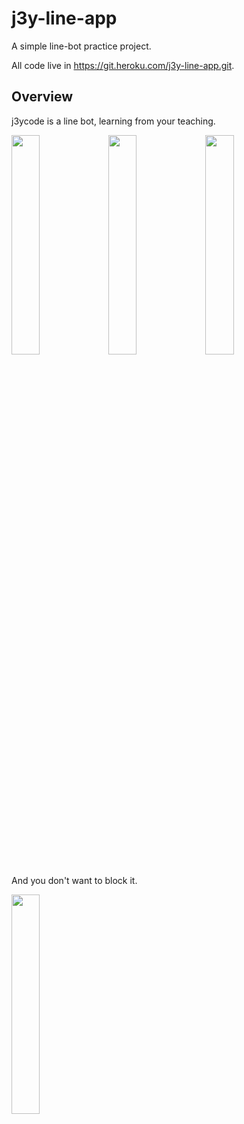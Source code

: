 # j3y-line-app

A simple line-bot practice project.

All code live in https://git.heroku.com/j3y-line-app.git.

## Overview

j3ycode is a line bot, learning from your teaching.

<img src="https://github.com/j3ygithub/j3y-line-app/blob/master/docs/images/screenshot1.png" width="30%">
<img src="https://github.com/j3ygithub/j3y-line-app/blob/master/docs/images/screenshot2.jpg" width="30%">
<img src="https://github.com/j3ygithub/j3y-line-app/blob/master/docs/images/screenshot3.jpg" width="30%">

And you don't want to block it.

<img src="https://github.com/j3ygithub/j3y-line-app/blob/master/docs/images/screenshot4.jpg" width="30%">
